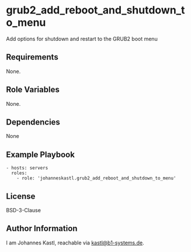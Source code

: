 grub2_add_reboot_and_shutdown_to_menu
=========

Add options for shutdown and restart to the GRUB2 boot menu

Requirements
------------

None.

Role Variables
--------------

None.

Dependencies
------------

None

Example Playbook
----------------

    - hosts: servers
      roles:
        - role: 'johanneskastl.grub2_add_reboot_and_shutdown_to_menu'

License
-------

BSD-3-Clause

Author Information
------------------

I am Johannes Kastl, reachable via kastl@b1-systems.de.
